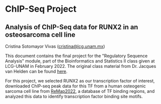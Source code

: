 # ChIP-Seq Project
## Analysis of ChIP-Seq data for RUNX2 in an osteosarcoma cell line

Cristina Sotomayor Vivas (cristina@lcg.unam.mx)

This document contains the final project for the "Regulatory Sequence Analysis" module, part of the Bioinformatics and Statistics II class given at LCG-UNAM in February 2022. The original class material from Dr. Jacques van Helden can be found [here](http://jvanheld.github.io/LCG_BEII/).

For this project, we selected RUNX2 as our transcription factor of interest, downloaded ChIP-seq peak data for this TF from a human osteogenic sarcoma cell line from [ReMap2022](https://remap.univ-amu.fr/), a database of TF binding regions, and analyzed this data to identify transcription factor binding site motifs.
